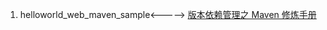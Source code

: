 1. helloworld_web_maven_sample<-----> [版本依赖管理之 Maven 修炼手册](https://yq.aliyun.com/articles/675672?spm=a2c4e.11155435.0.0.30516094r7rLoN)





